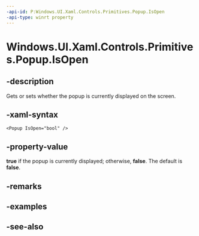 ```yaml
---
-api-id: P:Windows.UI.Xaml.Controls.Primitives.Popup.IsOpen
-api-type: winrt property
---
```


<!-- Property syntax
public bool IsOpen { get;  set; }
-->

# Windows.UI.Xaml.Controls.Primitives.Popup.IsOpen

## -description
Gets or sets whether the popup is currently displayed on the screen.



## -xaml-syntax
```xaml
<Popup IsOpen="bool" />
```


## -property-value
**true** if the popup is currently displayed; otherwise, **false**. The default is **false**.

## -remarks

## -examples

## -see-also
